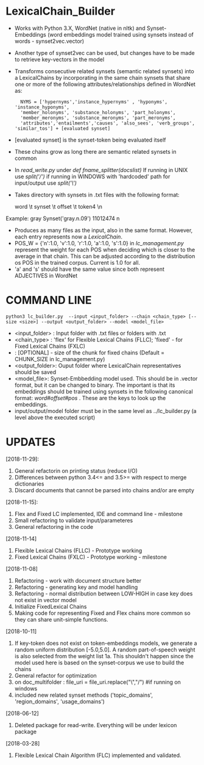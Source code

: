 # LexicalChain_Builder
- Works with Python 3.X, WordNet (native in nltk) and Synset-Embeddings (word embeddings model trained using synsets instead of words - synset2vec.vector)
- Another type of synset2vec can be used, but changes have to be made to retrieve key-vectors in the model
- Transforms consecutive related synsets (semantic related synsets) into a LexicalChains by incorporating in the same chain synsets that share one or more of the following attributes/relationships defined in WordNet as:

		NYMS = ['hypernyms','instance_hypernyms' , 'hyponyms', 'instance_hyponyms', 
        'member_holonyms', 'substance_holonyms', 'part_holonyms', 
        'member_meronyms', 'substance_meronyms', 'part_meronyms',
        'attributes','entailments','causes', 'also_sees', 'verb_groups', 'similar_tos'] + [evaluated synset]

- [evaluated synset] is the synset-token being evaluated itself     
- These chains grow as long there are semantic related synsets in common
- In *read_write.py* under *def fname_splitter(docslist)* If running in UNIX use *split('/')* if running in WINDOWS with 'hardcoded' path for input/output use *split('\\')*
- Takes directory with synsets in .txt files with the following format:

	word \t synset \t offset \t token4 \n

Example:
	gray	Synset('gray.n.09')	11012474	n


- Produces as many files as the input, also in the same format. However, each entry represents now a *LexicalChain*.
- POS_W = {'n':1.0, 'v':1.0, 'r':1.0, 'a':1.0, 's':1.0} in *lc_management.py* represent the weight for each POS when deciding which is closer to the average in that chain. This can be adjusted according to the distribution os POS in the trained corpus. Current is 1.0 for all.
 - 'a' and 's' should have the same value since both represent ADJECTIVES in WordNet

COMMAND LINE
=============
	python3 lc_builder.py  --input <input_folder> --chain <chain_type> [--size <size>] --output <output_folder> --model <model_file>
	
- <input_folder> : Input folder with .txt files or folders with .txt
- <chain_type> : 'flex' for Flexible Lexical Chains (FLLC); 'fixed' - for Fixed Lexical Chains (FXLC)
- <size> : [OPTIONAL] - size of the chunk for fixed chains (Default = CHUNK_SIZE in lc_management.py)
- <output_folder>: Ouput folder where LexicalChain representatives should be saved
- <model_file>: Synset-Embbedding model used. This should be in .vector format, but it can be changed to binary. The important is that its embeddings should be trained using synsets in the following canonical format: *word#offset#pos* . These are the keys to look up the embeddings.
- input/output/model folder must be in the same level as ../lc_builder.py (a level above the executed script)


UPDATES
=======
[2018-11-29]:
1. General refactorin on printing status (reduce I/O)
2. Differences between python 3.4<= and 3.5>= with respect to merge dictionaries 
3. Discard documents that cannot be parsed into chains and/or are empty

[2018-11-15]:
1. Flex and Fixed LC implemented, IDE and command line - milestone
2. Small refactoring to validate input/parameteres
3. General refactoring in the code

[2018-11-14]
1. Flexible Lexical Chains (FLLC) - Prototype working
2. Fixed Lexical Chains (FXLC) - Prototype working - milestone

[2018-11-08]
1. Refactoring - work with document structure better
2. Refactoring - generating key and model handling
3. Refactoring - normal distribution between LOW-HIGH in case key does not exist in vector model
4. Initialize FixedLexical Chains
5. Making code for representing Fixed and Flex chains more common so they can share unit-simple functions. 

[2018-10-11]
1. If key-token does not exist on token-embeddings models, we generate a random uniform distribution [-5.0,5.0]. A random part-of-speech weight is also selected from the weight list
	1a. This shouldn't happen since the model used here is based on the synset-corpus we use to build the chains
2. General refactor for optimization
3. on doc_multifolder : file_uri = file_uri.replace("\\","/") #if running on windows
4. included new related synset methods ('topic_domains', 'region_domains', 'usage_domains')

[2018-06-12]
1. Deleted package for read-write. Everything will be under lexicon package

[2018-03-28]
1. Flexible Lexical Chain Algorithm  (FLC) implemented and validated.